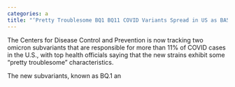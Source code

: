 ```yaml
---
categories: a
title: "‘Pretty Troublesome BQ1 BQ11 COVID Variants Spread in US as BA5 Cases Decrease"
---
```


The Centers for Disease Control and Prevention is now tracking two omicron subvariants that are responsible for more than 11% of COVID cases in the U.S., with top health officials saying that the new strains exhibit some “pretty troublesome” characteristics.



The new subvariants, known as BQ.1 an